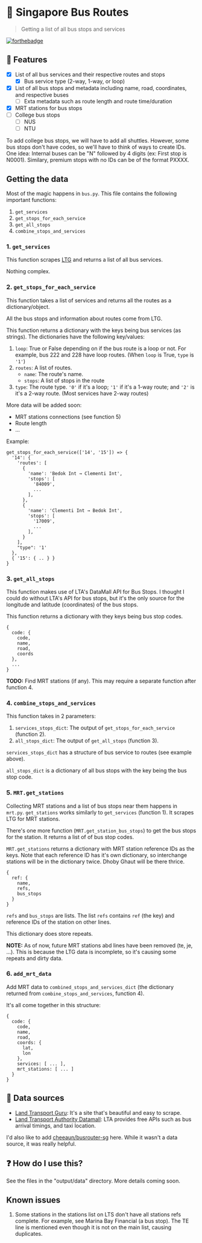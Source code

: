 # :bus: Singapore Bus Routes
> Getting a list of all bus stops and services

[![forthebadge](https://forthebadge.com/images/badges/made-with-python.svg)](https://forthebadge.com)

## :school_satchel: Features
- [x] List of all bus services and their respective routes and stops
  - [x] Bus service type (2-way, 1-way, or loop)
- [x] List of all bus stops and metadata including name, road, coordinates, and respective buses
  - [ ] Exta metadata such as route length and route time/duration
- [x] MRT stations for bus stops
- [ ] College bus stops
  - [ ] NUS
  - [ ] NTU

To add college bus stops, we will have to add all shuttles. However, some bus stops don't have codes, so we'll have to think of ways to create IDs. One idea: Internal buses can be "N" followed by 4 digits (ex: First stop is N0001). Similary, premium stops with no IDs can be of the format PXXXX.

## Getting the data
Most of the magic happens in `bus.py`. This file contains the following important functions:

1. `get_services`
2. `get_stops_for_each_service`
3. `get_all_stops`
4. `combine_stops_and_services`

### 1. `get_services`
This function scrapes [LTG](https://landtransportguru.net/bus/bus-services/) and returns a list of all bus services.

Nothing complex.

### 2. `get_stops_for_each_service`
This function takes a list of services and returns all the routes as a dictionary/object.

All the bus stops and information about routes come from LTG.

This function returns a dictionary with the keys being bus services (as strings). The dictionaries have the following key/values:

1. `loop`: True or False depending on if the bus route is a loop or not. For example, bus 222 and 228 have loop routes. (When `loop` is True, `type` is `'1'`)
2. `routes`: A list of routes.
   - `name`: The route's name.
   - `stops`: A list of stops in the route 
3. `type`: The route type. `'0'` if it's a loop; `'1'` if it's a 1-way route; and `'2'` is it's a 2-way route. (Most services have 2-way routes)

More data will be added soon:
- MRT stations connections (see function 5)
- Route length  
- ...

Example:

```
get_stops_for_each_service(['14', '15']) => { 
  '14': { 
    'routes': [ 
      { 
        'name': 'Bedok Int → Clementi Int',
        'stops': [ 
          '84009',
          ...
        ],
      },
      { 
        'name': 'Clementi Int → Bedok Int',
        'stops': [ 
          '17009',
          ...
        ],
      }
    ],
    "type": '1'
  },
  { '15': { .. } }
}
```

### 3. `get_all_stops`
This function makes use of LTA's DataMall API for Bus Stops. I thought I could do without LTA's API for bus stops, but it's the only source for the longitude and latitude (coordinates) of the bus stops.

This function returns a dictionary with they keys being bus stop codes.
```
{
  code: {
    code,
    name,
    road,
    coords
  },
  ...
}
```


**TODO:** Find MRT stations (if any). This may require a separate function after function 4.

### 4. `combine_stops_and_services`
This function takes in 2 parameters:
1. `services_stops_dict`: The output of `get_stops_for_each_service` (function 2).
2. `all_stops_dict`: The output of `get_all_stops` (function 3).

`services_stops_dict` has a structure of bus service to routes (see example above).

`all_stops_dict` is a dictionary of all bus stops with the key being the bus stop code.

### 5. `MRT.get_stations`
Collecting MRT stations and a list of bus stops near them happens in `mrt.py`. `get_stations` works similarly to `get_services` (function 1). It scrapes LTG for MRT stations. 

There's one more function (`MRT.get_station_bus_stops`) to get the bus stops for the station. It returns a list of of bus stop codes.

`MRT.get_stations` returns a dictionary with MRT station reference IDs as the keys. Note that each reference ID has it's own dictionary, so interchange stations will be in the dictionary twice. Dhoby Ghaut will be there thrice.

```
{
  ref: {
    name,
    refs,
    bus_stops
  }
}
```

`refs` and `bus_stops` are lists. The list `refs` contains `ref` (the key) and reference IDs of the station on other lines. 

This dictionary does store repeats.

**NOTE:** As of now, future MRT stations abd lines have been removed (te, je, ...). This is because the LTG data is incomplete, so it's causing some repeats and dirty data.

### 6. `add_mrt_data`
Add MRT data to `combined_stops_and_services_dict` (the dictionary returned from `combine_stops_and_services`, function 4).

It's all come together in this structure:

```
{
  code: {
    code,
    name,
    road,
    coords: {
      lat, 
      lon
    },
    services: [ ... ],
    mrt_stations: [ ... ]
  }
}
```


## :bookmark_tabs: Data sources
- [Land Transport Guru](https://landtransportguru.net/): It's a site that's beautiful and easy to scrape.
- [Land Transport Authority Datamall](https://www.mytransport.sg/content/mytransport/home/dataMall.html): LTA provides free APIs such as bus arrival timings, and taxi location.

I'd also like to add [cheeaun/busrouter-sg](https://github.com/cheeaun/busrouter-sg) here. While it wasn't a data source, it was really helpful.

## :question: How do I use this?
See the files in the "output/data" directory. More details coming soon.

## Known issues
1. Some stations in the stations list on LTS don't have all stations refs complete. For example, see Marina Bay Financial (a bus stop). The TE line is mentioned even though it is not on the main list, causing duplicates.